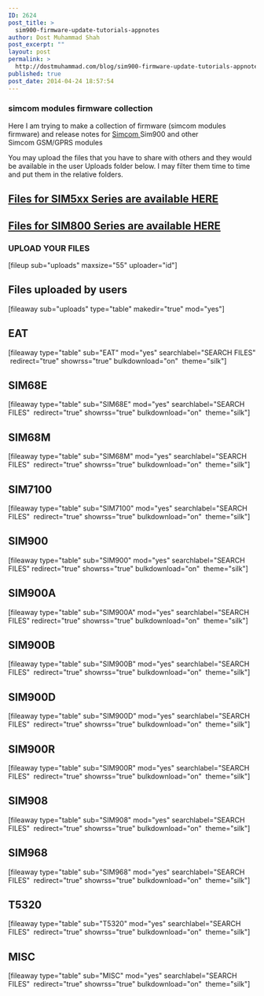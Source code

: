 ```yaml
---
ID: 2624
post_title: >
  sim900-firmware-update-tutorials-appnotes
author: Dost Muhammad Shah
post_excerpt: ""
layout: post
permalink: >
  http://dostmuhammad.com/blog/sim900-firmware-update-tutorials-appnotes/
published: true
post_date: 2014-04-24 18:57:54
---
```

   <h3>simcom modules firmware collection</h3>
Here I am trying to make a collection of firmware (simcom modules firmware) and release notes for <a href="http://simcomm2m.com/En/" target="_blank" rel="noopener noreferrer">Simcom </a>Sim900 and other Simcom GSM/GPRS modules

You may upload the files that you have to share with others and they would be available in the user Uploads folder below. I may filter them time to time and put them in the relative folders.

<!--more-->
<h3></h3>
<h2><a href="http://dostmuhammad.com/blog/sim5xx-firmware-updates-appnotes/">Files for SIM5xx Series are available HERE</a></h2>
<h2><a href="http://dostmuhammad.com/blog/sim800-series-firmware-update-appnotes/">Files for SIM800 Series are available HERE</a></h2>
<h3>UPLOAD YOUR FILES</h3>
[fileup sub="uploads" maxsize="55" uploader="id"]
<h2>Files uploaded by users</h2>
[fileaway sub="uploads" type="table" makedir="true" mod="yes"]
<h2>EAT</h2>
[fileaway type="table" sub="EAT" mod="yes" searchlabel="SEARCH FILES"  redirect="true" showrss="true" bulkdownload="on"  theme="silk"]
<h2>SIM68E</h2>
[fileaway type="table" sub="SIM68E" mod="yes" searchlabel="SEARCH FILES"  redirect="true" showrss="true" bulkdownload="on"  theme="silk"]
<h2>SIM68M</h2>
[fileaway type="table" sub="SIM68M" mod="yes" searchlabel="SEARCH FILES"  redirect="true" showrss="true" bulkdownload="on"  theme="silk"]
<h2>SIM7100</h2>
[fileaway type="table" sub="SIM7100" mod="yes" searchlabel="SEARCH FILES"  redirect="true" showrss="true" bulkdownload="on"  theme="silk"]
<h2>SIM900</h2>
[fileaway type="table" sub="SIM900" mod="yes" searchlabel="SEARCH FILES"  redirect="true" showrss="true" bulkdownload="on"  theme="silk"]
<h2>SIM900A</h2>
[fileaway type="table" sub="SIM900A" mod="yes" searchlabel="SEARCH FILES"  redirect="true" showrss="true" bulkdownload="on"  theme="silk"]
<h2>SIM900B</h2>
[fileaway type="table" sub="SIM900B" mod="yes" searchlabel="SEARCH FILES"  redirect="true" showrss="true" bulkdownload="on"  theme="silk"]
<h2>SIM900D</h2>
[fileaway type="table" sub="SIM900D" mod="yes" searchlabel="SEARCH FILES"  redirect="true" showrss="true" bulkdownload="on"  theme="silk"]
<h2>SIM900R</h2>
[fileaway type="table" sub="SIM900R" mod="yes" searchlabel="SEARCH FILES"  redirect="true" showrss="true" bulkdownload="on"  theme="silk"]
<h2>SIM908</h2>
[fileaway type="table" sub="SIM908" mod="yes" searchlabel="SEARCH FILES"  redirect="true" showrss="true" bulkdownload="on"  theme="silk"]
<h2>SIM968</h2>
[fileaway type="table" sub="SIM968" mod="yes" searchlabel="SEARCH FILES"  redirect="true" showrss="true" bulkdownload="on"  theme="silk"]
<h2>T5320</h2>
[fileaway type="table" sub="T5320" mod="yes" searchlabel="SEARCH FILES"  redirect="true" showrss="true" bulkdownload="on"  theme="silk"]
<h2>MISC</h2>
[fileaway type="table" sub="MISC" mod="yes" searchlabel="SEARCH FILES"  redirect="true" showrss="true" bulkdownload="on"  theme="silk"]